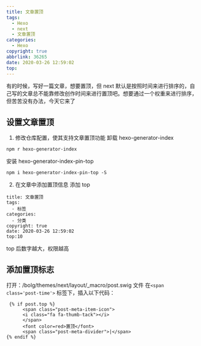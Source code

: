 ```yaml
---
title: 文章置顶
tags:
  - Hexo
  - next
  - 文章置顶
categories:
  - Hexo
copyright: true
abbrlink: 36265
date: 2020-03-26 12:59:02
top: 
---
```


有的时候，写好一篇文章，想要置顶，但 next 默认是按照时间来进行排序的，自己写的文章总不能靠修改创作时间来进行置顶吧。想要通过一个权重来进行排序，但苦苦没有办法，今天它来了

<!-- more -->

## 设置文章置顶
1. 修改仓库配置，使其支持文章置顶功能
卸载 hexo-generator-index
```
npm r hexo-generator-index
```
安装 hexo-generator-index-pin-top
```
npm i hexo-generator-index-pin-top -S
```
2. 在文章中添加置顶信息
添加 top  
```
title: 文章置顶
tags:
  - 标签
categories:
  - 分类
copyright: true
date: 2020-03-26 12:59:02
top:10

```
top 后数字越大，权限越高

## 添加置顶标志

打开：/bolg/themes/next/layout/_macro/post.swig 文件
在`<span class='post-time'>` 标签下，插入以下代码：
```swig
 {% if post.top %}
      <span class="post-meta-item-icon">
      <i class="fa fa-thumb-tack"></i>
      </span>
      <font color=red>置顶</font>
      <span class="post-meta-divider">|</span>
{% endif %}
```
